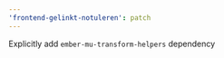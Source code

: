 ```yaml
---
'frontend-gelinkt-notuleren': patch
---
```


Explicitly add `ember-mu-transform-helpers` dependency
